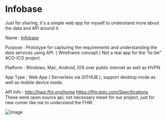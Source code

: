 # Infobase
Just for sharing, it's a simple web app for myself to understand more about the data and API around it.

Name       :
[Infobase](https://wingsmaker.github.io/Infobase/Infobase.html)

Purpose   :
Prototype for capturing the requirements and understanding the data services using API. ( Wireframe concept )
Not a real app for the “to-be” ACO-ICO project.


Platform  : 
Windows, Mac,  Android, IOS over public internet as well as HVPN 

App Type : 
Web App ( Serverless via GITHUB ), support desktop mode as well as mobile device mode.

API Info   :
http://hapi.fhir.org/home 
https://fhir.epic.com/Specifications
These were open source api, not necessary mean for our project, just for new comer like me to understand the FHIR.


![image](https://wingsmaker.github.io/Infobase/Referral.jpg)
